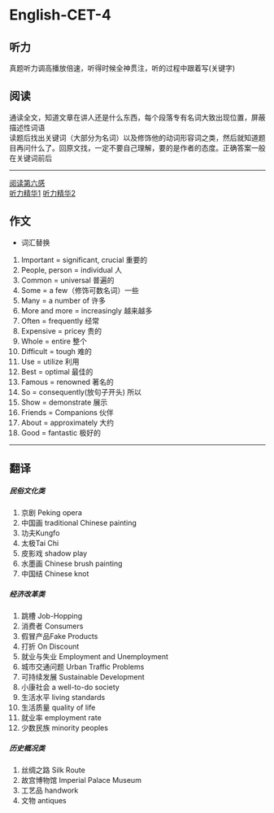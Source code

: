 # English-CET-4
## 听力
真题听力调高播放倍速，听得时候全神贯注，听的过程中跟着写(关键字)
## 阅读
通读全文，知道文章在讲人还是什么东西，每个段落专有名词大致出现位置，屏蔽描述性词语</br>
读题后找出关键词（大部分为名词）以及修饰他的动词形容词之类，然后就知道题目再问什么了。回原文找，一定不要自己理解，要的是作者的态度。正确答案一般在关键词前后

---

[阅读第六感](https://wenwen.sogou.com/z/q701132986.htm)</br>
[听力精华1](https://pic1.zhimg.com/v2-b88d301a4f70f4e4e92aa7ded70d8529_r.jpg)
[听力精华2](https://pic4.zhimg.com/v2-c4a87db9a507d76b90f22bec9f2bbe5e_r.jpg)

## 作文
* 词汇替换
1. Important = significant, crucial 重要的
2. People, person = individual 人
3. Common = universal 普遍的
5. Some = a few（修饰可数名词）一些
6. Many = a number of 许多
7. More and more = increasingly 越来越多
8. Often = frequently 经常
9. Expensive = pricey 贵的
12. Whole = entire 整个
13. Difficult = tough 难的
15. Use = utilize 利用
16. Best = optimal 最佳的
19. Famous = renowned 著名的
20. So = consequently(放句子开头) 所以
21. Show = demonstrate 展示
27. Friends = Companions 伙伴
28. About = approximately 大约
29. Good = fantastic 极好的 

---

## 翻译
##### 民俗文化类
1. 京剧 Peking opera
2. 中国画 traditional Chinese painting
3. 功夫Kungfo
4. 太极Tai Chi
5. 皮影戏 shadow play
6. 水墨画 Chinese brush painting
7. 中国结 Chinese knot
##### 经济改革类
1. 跳槽 Job-Hopping
2. 消费者 Consumers
3. 假冒产品Fake Products
4. 打折 On Discount
5. 就业与失业 Employment and Unemployment
6. 城市交通问题 Urban Traffic Problems
7. 可持续发展 Sustainable Development
8. 小康社会 a well-to-do society
9. 生活水平 living standards
10. 生活质量 quality of life
11. 就业率 employment rate
12. 少数民族 minority peoples
##### 历史概况类
1. 丝绸之路 Silk Route
2. 故宫博物馆 Imperial Palace Museum
3. 工艺品 handwork
4. 文物 antiques
